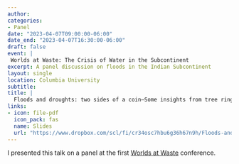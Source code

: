 ```yaml
---
author: 
categories:
- Panel
date: "2023-04-07T09:00:00-06:00"
date_end: "2023-04-07T16:30:00-06:00"
draft: false
event: |
 Worlds at Waste: The Crisis of Water in the Subcontinent
excerpt: A panel discussion on floods in the Indian Subcontinent
layout: single
location: Columbia University
subtitle: 
title: |
  Floods and droughts: two sides of a coin—Some insights from tree rings
links:
- icon: file-pdf
  icon_pack: fas
  name: Slides
  url: "https://www.dropbox.com/scl/fi/cr34osc7hbu6g36h67n9h/Floods-and-droughts.pdf?rlkey=yva56miqvk7u5fxfh4yl45dyb&dl=0"
---
```


I presented this talk on a panel at the first <a href="https://lamont.columbia.edu/news/first-worlds-waste-conference-takes-interdisciplinary-look-water-south-asia">Worlds at Waste</a> conference. 